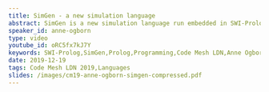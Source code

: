 ```yaml
---
title: SimGen - a new simulation language
abstract: SimGen is a new simulation language run embedded in SWI-Prolog. The language is based on behaviour trees. It is suitable for making UI, artificial agents, chatbots, games, NPCs for games, AGI-ish projects, and for simulating hybrid systems with state transitions and continuous changes within each state.
speaker_id: anne-ogborn
type: video
youtube_id: oRC5fx7kJ7Y
keywords: SWI-Prolog,SimGen,Prolog,Programming,Code Mesh LDN,Anne Ogborn
date: 2019-12-19
tags: Code Mesh LDN 2019,Languages
slides: /images/cm19-anne-ogborn-simgen-compressed.pdf
---
```


